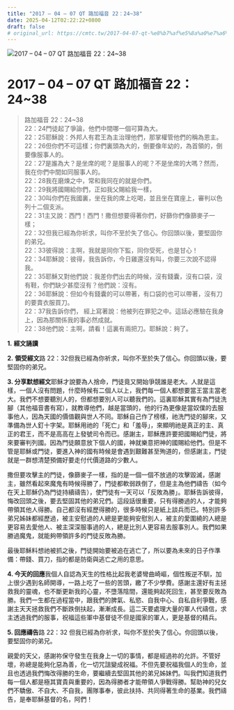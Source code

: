 ```yaml
---
title: "2017 – 04 – 07 QT 路加福音 22：24~38"
date: 2025-04-12T02:22:22+0800
draft: false
# original_url: https://cmtc.tw/2017-04-07-qt-%e8%b7%af%e5%8a%a0%e7%a6%8f%e9%9f%b3-22%ef%bc%9a2438
---
```


![2017 – 04 – 07 QT 路加福音 22：24~38](/images/qt.jpg   "2017 – 04 – 07 QT 路加福音 22：24~38")

# 2017 – 04 – 07 QT 路加福音 22：24~38

> 路加福音 22：24~38  
> 22：24門徒起了爭論，他們中間哪一個可算為大。  
> 22：25耶穌說：外邦人有君王為主治理他們，那掌權管他們的稱為恩主。  
> 22：26但你們不可這樣；你們裏頭為大的，倒要像年幼的，為首領的，倒要像服事人的。  
> 22：27是誰為大？是坐席的呢？是服事人的呢？不是坐席的大嗎？然而，我在你們中間如同服事人的。  
> 22：28我在磨煉之中，常和我同在的就是你們。  
> 22：29我將國賜給你們，正如我父賜給我一樣，  
> 22：30叫你們在我國裏，坐在我的席上吃喝，並且坐在寶座上，審判以色列十二個支派。  
> 22：31主又說：西門！西門！撒但想要得著你們，好篩你們像篩麥子一樣；  
> 22：32但我已經為你祈求，叫你不至於失了信心。你回頭以後，要堅固你的弟兄。  
> 22：33彼得說：主啊，我就是同你下監，同你受死，也是甘心！  
> 22：34耶穌說：彼得，我告訴你，今日雞還沒有叫，你要三次說不認得我。  
> 22：35耶穌又對他們說：我差你們出去的時候，沒有錢囊，沒有口袋，沒有鞋，你們缺少甚麼沒有？他們說：沒有。  
> 22：36耶穌說：但如今有錢囊的可以帶著，有口袋的也可以帶著，沒有刀的要賣衣服買刀。  
> 22：37我告訴你們， 經上寫著說：他被列在罪犯之中。這話必應驗在我身上，因為那關係我的事必然成就。  
> 22：38他們說：主啊，請看！這裏有兩把刀。耶穌說：夠了。

**1.** **經文誦讀**

**2.** **領受經文**路 22：32但我已經為你祈求，叫你不至於失了信心。你回頭以後，要堅固你的弟兄。

**3. 分享默想經文**耶穌才說要為人捨命，門徒竟又開始爭競誰是老大。人就是這樣，一個人沒有問題，什麼時候有二個人以上，我們每一個人都想要當王當主當老大。我們不想要聽別人的，但都想要別人可以聽我們的。這裏耶穌其實有為門徒洗腳（其他福音書有寫），就教導他們，越是當頭的，他的行為更像是當奴僕的去服事他人，因為天國的價值觀與世人不同。耶穌自己作了榜樣，祂洗門徒的腳來，又準備為世人釘十字架。耶穌用祂的「死亡」和「羞辱」，來顯明祂是真正的主、真正的君王，而不是高高在上發號司令而已。感謝主，耶穌應許要把國賜給門徒，將來要審判列國。因為門徒願意放下個人的國，神就樂意把神的國賜給他們。但是不管是耶穌或門徒，要進入神的國有時候是會遇到艱難甚至殉道的，但感謝主，門徒就是一群想清楚預備好要走付代價道路的少數人。

撒但要攻擊主的門徒，像篩麥子一樣，指的是一個一個不放過的攻擊毀滅，感謝主，雖然看起來魔鬼有時候得勝了，門徒都軟弱跌倒了，但是主為他們禱告（如今在天上耶穌仍為門徒持續禱告），使門徒有一天可以「反敗為勝」。耶穌告訴彼得，悔改回頭之後，要去堅固其他的弟兄們。這段話很重要，只有得勝過的人，才能夠帶領其他人得勝。自己都沒有經歷得勝的，很多時候只是紙上談兵而已。特別許多弟兄姊妹都經歷過，被主安慰過的人總是更能夠安慰別人，被主的愛圍繞的人總是更容易去愛他人、被主深深服事過的人，總是比別人更容易去服事別人。我們如果勝過魔鬼，就能夠帶領許多的門徒反敗為勝。

最後耶穌料想祂被抓之後，門徒開始要被追在逃亡了，所以要為未來的日子作準備：帶錢、買刀，指的都是防衛與逃亡之用的意思。

**4. 今天的回應**我個人自認為天生的性格比起我老婆彎曲崎嶇，個性叛逆不馴，加上很少遇到名師開導，一路上吃了一些的苦頭，繳了不少學費。感謝主還好有主拯救我的靈魂，也不斷更新我的心靈，不墮落陰間，還能夠起死回生，甚至要反敗為勝。我們一生都在過程當中，跟我們的脾氣、私慾、自我中心、自私自利爭戰，感謝主天天拯救我們不斷跌倒扶起，漸漸成長。這二天要處理大量的軍人代禱信，求主透過我們的服事，祝福這些軍中基督徒不但是國家的軍人，更是基督的精兵。

**5. 回應禱告**路 22：32 但我已經為你祈求，叫你不至於失了信心。你回頭以後，要堅固你的弟兄。

親愛的天父，感謝祢保守發生在我身上一切的事情，都是經過祢的允許。不管好壞，祢總是能夠化惡為善，化一切咒詛變成祝福。不但先要祝福我個人的生命，並且也透過我們悔改得勝的生命，要繼續去堅固其他的弟兄姊妹們。叫我們知道我們每一個人都是極其寶貴與重要的，因為得勝者才能帶領人爭戰得勝。幫助神的兒女們不驕傲、不自大、不自我，團隊事奉，彼此扶持、共同得著生命的基業。我們禱告，是奉耶穌基督的名，阿們！